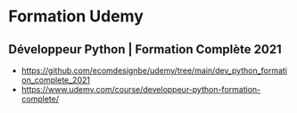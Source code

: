# Formation Udemy
## Développeur Python | Formation Complète 2021
- https://github.com/ecomdesignbe/udemy/tree/main/dev_python_formation_complete_2021
- https://www.udemy.com/course/developpeur-python-formation-complete/